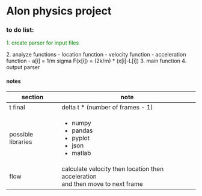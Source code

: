# Alon physics project
### to do list:
<p style="color:green">1. create parser for input files</p> 
2. analyze functions
    - location function
    - velocity function
    - acceleration function
    - a[i] = 1/m sigma F(x[i]) = (2k/m) * (x[i]-L[i])
3. main function 
4. output parser

#### notes
| section | note|
|   ---|---     |
|t final | delta t * (number of frames - 1) |
| possible libraries | <ul><li>numpy</li><li>pandas</li><li>pyplot</li><li>json</li><li>matlab</li></ul>|
| flow | calculate velocity then location then acceleration <br/> and then move to next frame |